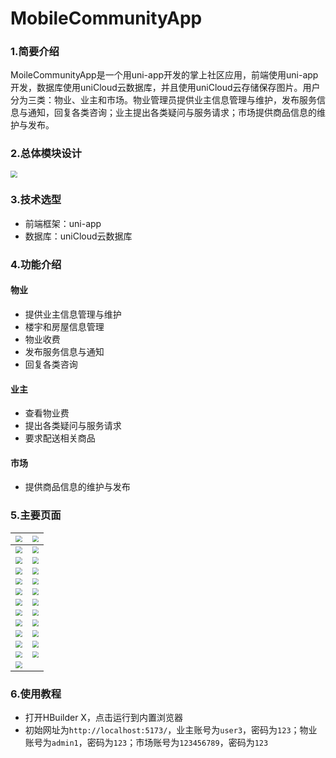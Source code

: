 # MobileCommunityApp

### 1.简要介绍

MoileCommunityApp是一个用uni-app开发的掌上社区应用，前端使用uni-app开发，数据库使用uniCloud云数据库，并且使用uniCloud云存储保存图片。用户分为三类：物业、业主和市场。物业管理员提供业主信息管理与维护，发布服务信息与通知，回复各类咨询；业主提出各类疑问与服务请求；市场提供商品信息的维护与发布。



### 2.总体模块设计

<img src="https://mountisomeb1.oss-cn-shanghai.aliyuncs.com/img/202304201545023.jpg" style="zoom:67%;" />



### 3.技术选型

- 前端框架：uni-app
- 数据库：uniCloud云数据库



### 4.功能介绍

#### 物业

- 提供业主信息管理与维护
- 楼宇和房屋信息管理
- 物业收费
- 发布服务信息与通知
- 回复各类咨询



#### 业主

- 查看物业费
- 提出各类疑问与服务请求
- 要求配送相关商品



#### 市场

- 提供商品信息的维护与发布



### 5.主要页面

| <img src="https://mountisomeb1.oss-cn-shanghai.aliyuncs.com/img/202303012038214.jpg" style="zoom:67%;" /> | <img src="https://mountisomeb1.oss-cn-shanghai.aliyuncs.com/img/202303012039378.jpg" style="zoom:67%;" /> |
| ------------------------------------------------------------ | ------------------------------------------------------------ |
| <img src="https://mountisomeb1.oss-cn-shanghai.aliyuncs.com/img/202303012039806.jpg" style="zoom:67%;" /> | <img src="https://mountisomeb1.oss-cn-shanghai.aliyuncs.com/img/202303012041218.jpg" style="zoom:67%;" /> |
| <img src="https://mountisomeb1.oss-cn-shanghai.aliyuncs.com/img/202303012042478.jpg" style="zoom:67%;" /> | <img src="https://mountisomeb1.oss-cn-shanghai.aliyuncs.com/img/202303012043872.jpg" style="zoom:67%;" /> |
| <img src="https://mountisomeb1.oss-cn-shanghai.aliyuncs.com/img/202303012043271.jpg" style="zoom:67%;" /> | <img src="https://mountisomeb1.oss-cn-shanghai.aliyuncs.com/img/202303012044199.jpg" style="zoom:67%;" /> |
| <img src="https://mountisomeb1.oss-cn-shanghai.aliyuncs.com/img/202303012044100.jpg" style="zoom:67%;" /> | <img src="https://mountisomeb1.oss-cn-shanghai.aliyuncs.com/img/202303012045050.jpg" style="zoom:67%;" /> |
| <img src="https://mountisomeb1.oss-cn-shanghai.aliyuncs.com/img/202303012047215.jpg" style="zoom:67%;" /> | <img src="https://mountisomeb1.oss-cn-shanghai.aliyuncs.com/img/202303022049655.jpg" style="zoom:67%;" /> |
| <img src="https://mountisomeb1.oss-cn-shanghai.aliyuncs.com/img/202303022049510.jpg" style="zoom:67%;" /> | <img src="https://mountisomeb1.oss-cn-shanghai.aliyuncs.com/img/202303022050079.jpg" style="zoom:67%;" /> |
| <img src="https://mountisomeb1.oss-cn-shanghai.aliyuncs.com/img/202303022051119.jpg" style="zoom:67%;" /> | <img src="https://mountisomeb1.oss-cn-shanghai.aliyuncs.com/img/202303022051180.jpg" style="zoom:67%;" /> |
| <img src="https://mountisomeb1.oss-cn-shanghai.aliyuncs.com/img/202303022052076.jpg" style="zoom:67%;" /> | <img src="https://mountisomeb1.oss-cn-shanghai.aliyuncs.com/img/202303022053548.jpg" style="zoom:67%;" /> |
| <img src="https://mountisomeb1.oss-cn-shanghai.aliyuncs.com/img/202303022053599.jpg" style="zoom:67%;" /> | <img src="https://mountisomeb1.oss-cn-shanghai.aliyuncs.com/img/202303022054021.jpg" style="zoom:67%;" /> |
| <img src="https://mountisomeb1.oss-cn-shanghai.aliyuncs.com/img/202303022056988.jpg" style="zoom:67%;" /> | <img src="https://mountisomeb1.oss-cn-shanghai.aliyuncs.com/img/202303022057260.jpg" style="zoom:67%;" /> |
| <img src="https://mountisomeb1.oss-cn-shanghai.aliyuncs.com/img/202303022058037.jpg" style="zoom:67%;" /> | <img src="https://mountisomeb1.oss-cn-shanghai.aliyuncs.com/img/202303022059346.jpg" style="zoom:67%;" /> |
| <img src="https://mountisomeb1.oss-cn-shanghai.aliyuncs.com/img/202303022059415.jpg" style="zoom:67%;" /> |                                                              |



### 6.使用教程

- 打开HBuilder X，点击运行到内置浏览器
- 初始网址为`http://localhost:5173/`，业主账号为`user3`，密码为`123`；物业账号为`admin1`，密码为`123`；市场账号为`123456789`，密码为`123`